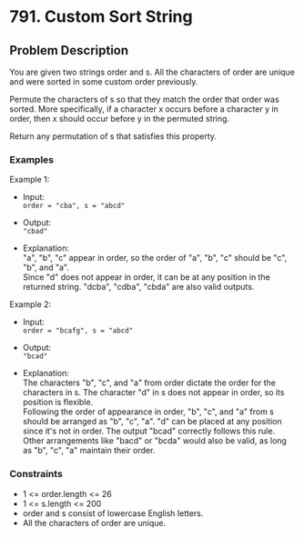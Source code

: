 # 791. Custom Sort String

## Problem Description

You are given two strings order and s. All the characters of order are unique and were sorted in some custom order previously.

Permute the characters of s so that they match the order that order was sorted. More specifically, if a character x occurs before a character y in order, then x should occur before y in the permuted string.

Return any permutation of s that satisfies this property.

### Examples

Example 1:

- Input:  
  `order = "cba", s = "abcd"`

- Output:  
  `"cbad"`

- Explanation:  
  "a", "b", "c" appear in order, so the order of "a", "b", "c" should be "c", "b", and "a".  
  Since "d" does not appear in order, it can be at any position in the returned string. "dcba", "cdba", "cbda" are also valid outputs.

Example 2:

- Input:  
  `order = "bcafg", s = "abcd"`

- Output:  
  `"bcad"`

- Explanation:  
  The characters "b", "c", and "a" from order dictate the order for the characters in s. The character "d" in s does not appear in order, so its position is flexible.  
  Following the order of appearance in order, "b", "c", and "a" from s should be arranged as "b", "c", "a". "d" can be placed at any position since it's not in order. The output "bcad" correctly follows this rule. Other arrangements like "bacd" or "bcda" would also be valid, as long as "b", "c", "a" maintain their order.

### Constraints

- 1 <= order.length <= 26
- 1 <= s.length <= 200
- order and s consist of lowercase English letters.
- All the characters of order are unique.

